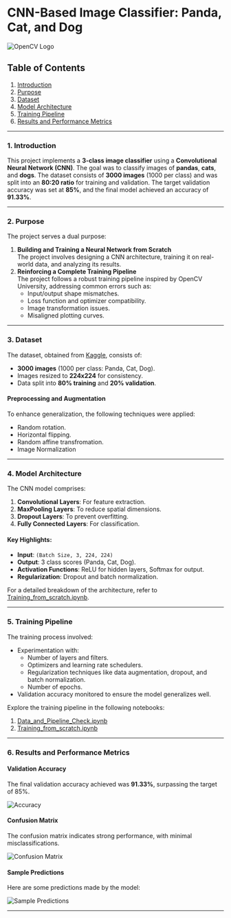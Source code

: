 # CNN-Based Image Classifier: Panda, Cat, and Dog

![OpenCV Logo](https://opencv.org/wp-content/uploads/2021/06/OpenCV_logo_black_.png)

## Table of Contents
1. [Introduction](#introduction)
2. [Purpose](#purpose)
3. [Dataset](#dataset)
4. [Model Architecture](#model-architecture)
5. [Training Pipeline](#training-pipeline)
6. [Results and Performance Metrics](#results-and-performance-metrics)

---

### 1. Introduction

This project implements a **3-class image classifier** using a **Convolutional Neural Network (CNN)**. The goal was to classify images of **pandas**, **cats**, and **dogs**. The dataset consists of **3000 images** (1000 per class) and was split into an **80:20 ratio** for training and validation. The target validation accuracy was set at **85%**, and the final model achieved an accuracy of **91.33%**.

---

### 2. Purpose

The project serves a dual purpose:
1. **Building and Training a Neural Network from Scratch**  
   The project involves designing a CNN architecture, training it on real-world data, and analyzing its results.
2. **Reinforcing a Complete Training Pipeline**  
   The project follows a robust training pipeline inspired by OpenCV University, addressing common errors such as:
   - Input/output shape mismatches.
   - Loss function and optimizer compatibility.
   - Image transformation issues.
   - Misaligned plotting curves.

---

### 3. Dataset

The dataset, obtained from [Kaggle](https://www.kaggle.com/ashishsaxena2209/animal-image-datasetdog-cat-and-panda), consists of:
- **3000 images** (1000 per class: Panda, Cat, Dog).
- Images resized to **224x224** for consistency.
- Data split into **80% training** and **20% validation**.

#### Preprocessing and Augmentation
To enhance generalization, the following techniques were applied:
- Random rotation.
- Horizontal flipping.
- Random affine transfromation.
- Image Normalization

---

### 4. Model Architecture

The CNN model comprises:
1. **Convolutional Layers**: For feature extraction.
2. **MaxPooling Layers**: To reduce spatial dimensions.
3. **Dropout Layers**: To prevent overfitting.
4. **Fully Connected Layers**: For classification.

#### Key Highlights:
- **Input**: `(Batch Size, 3, 224, 224)`  
- **Output**: 3 class scores (Panda, Cat, Dog).  
- **Activation Functions**: ReLU for hidden layers, Softmax for output.  
- **Regularization**: Dropout and batch normalization.  

For a detailed breakdown of the architecture, refer to [Training_from_scratch.ipynb](https://github.com/04092000f/Image-Classifier-from-Scratch/blob/main/Training_from_scratch.ipynb).

---

### 5. Training Pipeline

The training process involved:
- Experimentation with:
  - Number of layers and filters.
  - Optimizers and learning rate schedulers.
  - Regularization techniques like data augmentation, dropout, and batch normalization.
  - Number of epochs.
- Validation accuracy monitored to ensure the model generalizes well.

Explore the training pipeline in the following notebooks:
1. [Data_and_Pipeline_Check.ipynb](https://github.com/04092000f/Image-Classifier-from-Scratch/blob/main/Data_and_Pipeline_Check.ipynb)
2. [Training_from_scratch.ipynb](https://github.com/04092000f/Image-Classifier-from-Scratch/blob/main/Training_from_scratch.ipynb)

---

### 6. Results and Performance Metrics

#### Validation Accuracy
The final validation accuracy achieved was **91.33%**, surpassing the target of 85%.

![Accuracy](https://github.com/04092000f/Image-Classifier-from-Scratch/blob/main/visuals/final_result.png)

#### Confusion Matrix
The confusion matrix indicates strong performance, with minimal misclassifications.

![Confusion Matrix](https://github.com/04092000f/Image-Classifier-from-Scratch/blob/main/visuals/confusion_matrix.png)

#### Sample Predictions
Here are some predictions made by the model:

![Sample Predictions](https://github.com/04092000f/Image-Classifier-from-Scratch/blob/main/visuals/sample_predictions.png)

---
